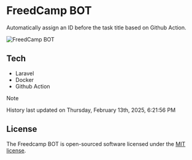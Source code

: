 # FreedCamp BOT

Automatically assign an ID before the task title based on Github Action.

![FreedCamp BOT](https://repository-images.githubusercontent.com/737932867/7d34798b-2680-471c-b089-a78a718d3d6a)

## Tech

- Laravel
- Docker
- Github Action

> [!NOTE]  
> History last updated on Thursday, February 13th, 2025, 6:21:56 PM

## License

The Freedcamp BOT is open-sourced software licensed under the [MIT license](https://opensource.org/licenses/MIT).
